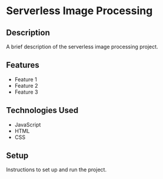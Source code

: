 # Serverless Image Processing

## Description

A brief description of the serverless image processing project.

## Features

- Feature 1
- Feature 2
- Feature 3

## Technologies Used

- JavaScript
- HTML
- CSS

## Setup

Instructions to set up and run the project.
